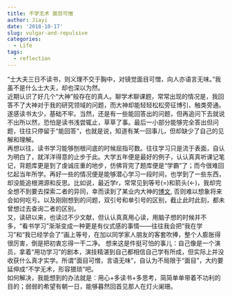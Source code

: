 ```yaml
---
title: 不学无术 面目可憎
author: Jiayi
date: '2018-10-17'
slug: vulgar-and-repulsive
categories:
  - Life
tags:
  - reflection
---
```

  “士大夫三日不读书，则义理不交于胸中，对镜觉面目可憎，向人亦语言无味。”我虽不是什么士大夫，却也深以为然。  
  近期认识了好几个“大神”般存在的真人。聊学术聊课题，常常出现的情况是，我回答不了大神对于我的研究领域的问题，而大神却能轻轻松松旁征博引、触类旁通。遂感读书太少，基础不牢。当然，还是有一些能回答出的问题，但再追问下去就说不出所以然，恐怕是读书浅尝辄止，草草了事。最后一小部分能够完全答出但问题，往往只停留于“能回答”，也就是说，知道有某一回事儿，但却缺少了自己的见解和理解。  
  再想以往，读书学习能够刨根问底的时候屈指可数。往往学习只是流于表面，自认为明白了，就洋洋得意的止步于此。大学五年便是最好的例子，认认真真听课记笔记，背题库更是到了虔诚庄重的地步，仿佛背完了题库便是“学霸”了；而今很难回忆起当年所学。再好一些的情况便是能够潜心学习一段时间，也学到了一些东西，却没能追根溯源和反思。比如说，最近学r，常常见到等号(=)和箭头(<-)，我却完全想不到要去探索二者的异同，幸而读到了某业内大神的[博文](http://yihui.name/cn/2012/09/equal-and-arrow/), 否则难以想象将来会如何吃亏。以及刚刚想到的问题，双引号和单引号的区别，截止此时此刻，都未曾想过去查询二者的区别。  
  又，读研以来，也读过不少文献，但认认真真用心读，用脑子想的时候并不多，“看书学习”渐渐变成一种更是有仪式感的事情——往往我会把“我在学习”和“我已经学会了”画上等号，在加以同学家人朋友的客套吹捧，整个人膨胀得很厉害，倒是把初衷忘得一干二净。
  想来这是件挺可怕的事儿：自己像是一个演员，拿着“用功学习”的剧本，演技精湛到自己都相信自己学有所成，但实际上并没收获什么真才实学。所谓“面目可憎，言语无味”，自认为不局限于“面目”，大约要延伸成“不学无术，形容猥琐”吧。  
  如何解决，我能想到的办法就是：用心+多读书+多思考，简简单单带着不功利的目的；弱弱的希望有朝一日，能够暮然回首见那人在灯火阑珊。  